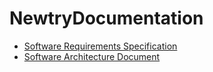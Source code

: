# NewtryDocumentation
- [Software Requirements Specification](./docs/SRS.md)
- [Software Architecture Document](./docs/SAD.md)